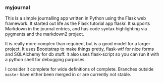 ### myjournal

This is a simple journalling app written in Python using the Flask web framework. It started out life as the Flask tutorial app flaskr. It supports Markdown in the
journal entries, and has code syntax highlighting via pygments and the markdown2 project.

It is really more complex than required, but is a good model for a larger project. It uses
Boootstrap to make things pretty, flask-wtf for nice forms and SQLAlchemy for db stuff. It also uses flask-script so you can run it with a python shell for debugging purposes.

I consider it complete for wide definitions of complete. Branches outside `master` have
either been merged in or are currently not stable.


